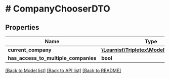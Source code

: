 # # CompanyChooserDTO

## Properties

Name | Type | Description | Notes
------------ | ------------- | ------------- | -------------
**current_company** | [**\Learnist\Tripletex\Model\CompanyDTO**](CompanyDTO.md) |  | [optional]
**has_access_to_multiple_companies** | **bool** |  | [optional]

[[Back to Model list]](../../README.md#models) [[Back to API list]](../../README.md#endpoints) [[Back to README]](../../README.md)
